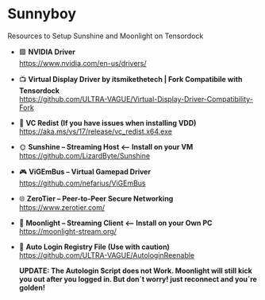 # Sunnyboy

Resources to Setup Sunshine and Moonlight on Tensordock

- :green_square: **NVIDIA Driver**  
  https://www.nvidia.com/en-us/drivers/

- :tv: **Virtual Display Driver by itsmikethetech | Fork Compatibile with Tensordock**  
https://github.com/ULTRA-VAGUE/Virtual-Display-Driver-Compatibility-Fork

- :jigsaw: **VC Redist (If you have issues when installing VDD)**  
https://aka.ms/vs/17/release/vc_redist.x64.exe

- :sun_with_face: **Sunshine – Streaming Host <-- Install on your VM**  
  https://github.com/LizardByte/Sunshine

- :video_game: **ViGEmBus – Virtual Gamepad Driver**  
https://github.com/nefarius/ViGEmBus

- :globe_with_meridians: **ZeroTier – Peer-to-Peer Secure Networking**  
  https://www.zerotier.com/

- :crescent_moon: **Moonlight – Streaming Client <-- Install on your Own PC**  
  https://moonlight-stream.org/

- :closed_lock_with_key: **Auto Login Registry File (Use with caution)**  
  https://github.com/ULTRA-VAGUE/AutologinReenable
  
  **UPDATE: The Autologin Script does not Work. Moonlight will still kick you out after you logged in. But don´t worry! just reconnect and you´re golden!**
